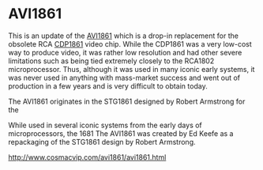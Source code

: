 # AVI1861

This is an update of the [AVI1861](http://www.cosmacvip.com/avi1861/avi1861.html) which is a drop-in replacement for the obsolete RCA [CDP1861](http://www.cosmacelf.com/publications/data-sheets/cdp1861.pdf) video chip. While the CDP1861 was a very low-cost way to produce video, it was rather low resolution and had other severe limitations such as being tied extremely closely to the RCA1802 microprocessor. Thus, although it was used in many iconic early systems, it was never used in anything with mass-market success and went out of production in a few years and is very difficult to obtain today.

The AVI1861 originates in the STG1861 designed by Robert Armstrong for the 




While used in several iconic systems from the early days of microprocessors, the 1681  The AVI1861 was created by Ed Keefe as a repackaging of the STG1861 design by Robert Armstrong.


http://www.cosmacvip.com/avi1861/avi1861.html
